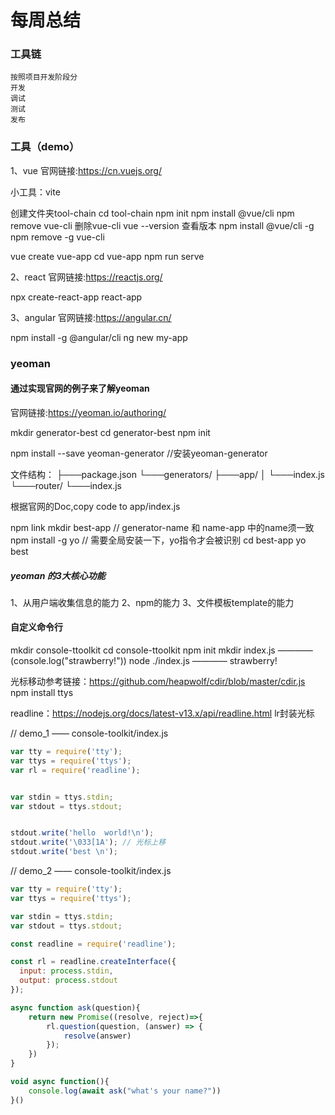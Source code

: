 # 每周总结

### 工具链
    按照项目开发阶段分
    开发
    调试
    测试
    发布

### 工具（demo）
1、vue
官网链接:https://cn.vuejs.org/

小工具：vite

创建文件夹tool-chain
cd tool-chain
npm init
npm install @vue/cli
npm remove vue-cli  删除vue-cli
vue --version  查看版本
npm install @vue/cli -g
npm remove -g vue-cli

vue create vue-app
cd vue-app
npm run serve

2、react
官网链接:https://reactjs.org/

npx create-react-app react-app

3、angular
官网链接:https://angular.cn/

npm install -g @angular/cli
ng new my-app

### yeoman
#### 通过实现官网的例子来了解yeoman
官网链接:https://yeoman.io/authoring/

mkdir generator-best
cd generator-best
npm init

npm install --save yeoman-generator  //安装yeoman-generator

文件结构：
├───package.json
└───generators/
    ├───app/
    │   └───index.js
    └───router/
        └───index.js

根据官网的Doc,copy code to app/index.js

npm link 
mkdir best-app  // generator-name 和 name-app 中的name须一致
npm install -g yo  // 需要全局安装一下，yo指令才会被识别
cd best-app
yo best

##### yeoman 的3大核心功能
1、从用户端收集信息的能力
2、npm的能力
3、文件模板template的能力


#### 自定义命令行
mkdir console-ttoolkit
cd console-ttoolkit
npm init
mkdir index.js ———— (console.log("strawberry!"))
node ./index.js ———— strawberry!

光标移动参考链接：https://github.com/heapwolf/cdir/blob/master/cdir.js
npm install ttys

readline：https://nodejs.org/docs/latest-v13.x/api/readline.html
lr封装光标


// demo_1 —— console-toolkit/index.js
```javascript
var tty = require('tty');
var ttys = require('ttys');
var rl = require('readline');


var stdin = ttys.stdin;
var stdout = ttys.stdout;


stdout.write('hello  world!\n');
stdout.write('\033[1A'); // 光标上移
stdout.write('best \n');
```

// demo_2 —— console-toolkit/index.js
```javascript
var tty = require('tty');
var ttys = require('ttys');

var stdin = ttys.stdin;
var stdout = ttys.stdout;

const readline = require('readline');

const rl = readline.createInterface({
  input: process.stdin,
  output: process.stdout
});

async function ask(question){
    return new Promise((resolve, reject)=>{
        rl.question(question, (answer) => {
            resolve(answer)
        });
    })
}

void async function(){
    console.log(await ask("what's your name?"))
}()
```

